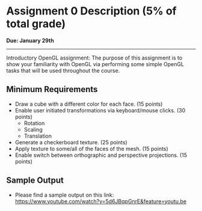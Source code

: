 
# Assignment 0 Description (5% of total grade)

**Due: January 29th**

----------------------------------

Introductory OpenGL assignment: The purpose of this assignment is to show your familiarity with OpenGL via performing some simple OpenGL tasks that will be used throughout the course.

## Minimum Requirements
* Draw a cube with a different color for each face. (15 points)
* Enable user initiated transformations via keyboard/mouse clicks. (30 points)
  * Rotation 
  * Scaling 
  * Translation
* Generate a checkerboard texture. (25 points)
* Apply texture to some/all of the faces of the mesh. (15 points)
* Enable switch between orthographic and perspective projections. (15 points)

## Sample Output
* Please find a sample output on this link: https://www.youtube.com/watch?v=5d6JBqpGnrE&feature=youtu.be


